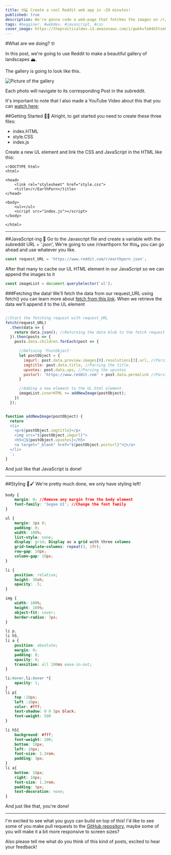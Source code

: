 ```yaml
---
title: 🤓💻 Create a cool Reddit web app in ~20 minutes!
published: true
description: We're gonna code a web-page that fetches the images on /r/earthporn and creates a gallery using the pictures.
tags: #begginer, #webdev, #javascript, #css
cover_image: https://thepracticaldev.s3.amazonaws.com/i/gwkkvfa04k5tsm99y2bc.jpg
---
```

#What are we doing? 🤓

In this post, we're going to use Reddit to make a beautiful gallery of landscapes 🏔.

The gallery is going to look like this.

![Picture of the gallery](https://thepracticaldev.s3.amazonaws.com/i/39n4jvp86glckziqxk93.jpg)

Each photo will navigate to its corresponding Post in the subreddit.

It's important to note that I also made a YouTube Video about this that you can [watch here](https://youtu.be/D-RSCre3hzg?t=15);

##Getting Started 👩‍💻
Alright, to get started you need to create these three files:
* index.HTML
* style.CSS
* index.js

Create a new UL element and link the CSS and JavaScript in the HTML like this:
```
<!DOCTYPE html>
<html>

<head>
    <link rel="stylesheet" href="style.css">
    <title>/r/EarthPorn</title>
</head>

<body>
    <ul></ul>
    <script src="index.js"></script>
</body>

</html>
```
---

##JavaScript-ing 📜
Go to the Javascript file and create a variable with the subreddit URL + '.json',
We're going to use /r/earthporn for thisو you can go ahead and use whatever you like.
```javascript
const request_URL = 'https://www.reddit.com/r/earthporn.json';
```

After that many to cache our UL HTML element in our JavaScript so we can append the images to it
```javascript
const imageList = document.querySelector('ul');
```

###Fetching the data!
We'll fetch the data from our request_URL using fetch()
you can learn more about [fetch from this link](https://developer.mozilla.org/en-US/docs/Web/API/Fetch_API/Using_Fetch).
When we retrieve the data we'll append it to the UL element
```javascript

//Start the fetching request with request_URL
fetch(request_URL)
  .then(data => {
    return data.json(); //Returning the data blob to the fetch request so we can extract the JSON from it.
  }).then(posts => {
    posts.data.children.forEach(post => {

      //Defining 'PostObject'
      let postObject = {
        imgurl: post.data.preview.images[0].resolutions[3].url, //Parsing the resultuion of the images
        imgtitle: post.data.title, //Parsing the title.
        upvotes: post.data.ups, //Parsing the upvotes
        posturl: 'https://www.reddit.com' + post.data.permalink //Parsing the post URL
      }

      //Adding a new element to the UL html element.
      imageList.innerHTML += addNewImage(postObject);
    })
  });


function addNewImage(postObject) {
  return `
  <li>
    <p>${postObject.imgtitle}</p>
    <img src="${postObject.imgurl}">
    <h5>🔼${postObject.upvotes}</h5>
    <a target="_blank" href="${postObject.posturl}">🔗</a>
  </li>
  `;
}
```
And just like that JavaScript is done!

---

##Styling 🎨🖌
We're pretty much done, we only have styling left!
```css
body {
    margin: 0; //Remove any margin from the body element
    font-family: 'Segoe UI'; //Change the font family
}

ul {
    margin: 3px 0;
    padding: 0;
    width: 100%;
    list-style: none;
    display: grid; Display as a grid with three columns
    grid-template-columns: repeat(3, 1fr);
    row-gap: 10px;
    column-gap: 10px;
}

li {
    position: relative;
    height: 30vh;
    opacity: .5;
}

img {
    width: 100%;
    height: 100%;
    object-fit: cover;
    border-radius: 7px;
}

li p,
li h5,
li a {
    position: absolute;
    margin: 0;
    padding: 0;
    opacity: 0;
    transition: all 100ms ease-in-out;
}

li:hover,li:hover *{
    opacity: 1;
}
li p{
    top :10px;
    left :10px;
    color: #fff;
    text-shadow: 0 0 5px black; 
    font-weight: 500
}

li h5{
    background: #fff;
    font-weight: 100;
    bottom: 10px;
    left: 10px;
    font-size: 1.3rem;
    padding: 3px;
}
li a{
    bottom: 10px;
    right: 10px;
    font-size: 1.3rem;
    padding: 3px;
    text-decoration: none;
}
```

And just like that, you're done!

---

I'm excited to see what you guys can build on top of this!
I'd like to see some of you make pull requests to the [GitHub repository](https://github.com/NourSofanati/redditgallery), maybe some of you will make it a bit more responsive to screen sizes?

Also please tell me what do you think of this kind of posts, excited to hear your feedback!

